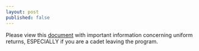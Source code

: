 ```yaml
---
layout: post
published: false
---
```

Please view this [document](https://drive.google.com/file/d/1sDoQSI3f_FRo3HxFuG_I1nuvMWVnUOwj/view?usp=sharing) with important information concerning uniform returns, ESPECIALLY if you are a cadet leaving the program.